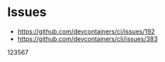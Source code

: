 # Issues

* https://github.com/devcontainers/ci/issues/192
* https://github.com/devcontainers/cli/issues/383

123567
